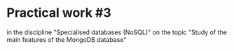 # Practical work #3
in the discipline "Specialised databases (NoSQL)" on the topic "Study of the main features of the MongoDB database"
